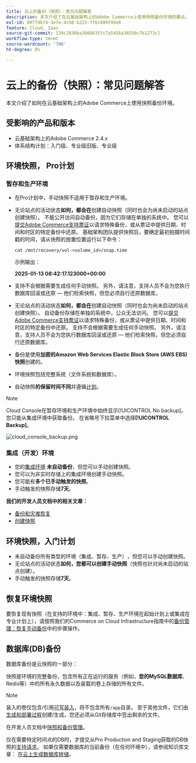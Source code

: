 ```yaml
---
title: 云上的备份（快照）：常见问题解答
description: 本文介绍了在云基础架构上的Adobe Commerce上使用快照备份环境的要点。
exl-id: 0077db74-3e7e-4c98-b215-7f6c089f49e8
feature: Cloud, Iaas
source-git-commit: 139c2836ba36686357c7a5458a36550c7b1273c1
workflow-type: tm+mt
source-wordcount: '706'
ht-degree: 0%

---
```


# 云上的备份（快照）：常见问题解答

本文介绍了如何在云基础架构上的Adobe Commerce上使用快照备份环境。

## 受影响的产品和版本

* 云基础架构上的Adobe Commerce 2.4.x
* 体系结构计划：入门级、专业级旧版、专业级

## 环境快照， Pro计划

### 暂存和生产环境

* 在Pro计划中，手动快照不适用于暂存和生产环境。
* 无论站点的活动状态&#x200B;**如何，都会在**&#x200B;创建自动快照（同时也会为尚未启动的站点创建快照）。 不能公开访问自动备份，因为它们存储在单独的系统中。
您可以[提交Adobe Commerce支持票证](/docs/commerce-knowledge-base/kb/help-center-guide/magento-help-center-user-guide.html#submit-ticket)以请求特殊备份，或从票证中提供日期、时间和时区的特定备份中还原。 基础架构团队提供快照后，要确定最初拍摄时间戳的时间，请从快照的放置位置运行以下命令：

  `cat /mnt/recovery/vol-<volume_id>/snap.time`

  示例输出：

  <strong>2025-01-13 08:42:17.123000+00:00</strong>


* 支持不会根据需要生成任何手动快照。 另外，请注意，支持人员不会为您执行数据库回滚或还原 — 他们检索快照，但您必须自行还原数据库。
* 无论站点的活动状态&#x200B;**如何，都会在**&#x200B;创建自动快照（同时也会为尚未启动的站点创建快照）。 自动备份存储在单独的系统中，公众无法访问。
您可以[提交Adobe Commerce支持票证](/help/help-center-guide/help-center/magento-help-center-user-guide.md)以请求特殊备份，或从票证中提供日期、时间和时区的特定备份中还原。 支持不会根据需要生成任何手动快照。
另外，请注意，支持人员不会为您执行数据库回滚或还原 — 他们检索快照，但您必须自行还原数据库。
* 备份是使用&#x200B;**加密的Amazon Web Services Elastic Block Store (AWS EBS)快照**&#x200B;创建的。
* 环境快照包括完整系统（文件系统和数据库）。
* 自动快照&#x200B;**的保留时间不同**&#x200B;并遵循[计划](https://experienceleague.adobe.com/zh-hans/docs/commerce-on-cloud/user-guide/architecture/pro-architecture#backup-and-disaster-recovery)。

>[!NOTE]
>
>Cloud Console在暂存环境和生产环境中始终显示[!UICONTROL No backup]。 您只能从集成环境中获取备份。 在省略号下拉菜单中选择&#x200B;**[!UICONTROL Backup]**。
>
>![cloud_console_backup.png](assets/cloud_console_backup.png)

### 集成（开发）环境

* 您的[集成环境](https://experienceleague.adobe.com/zh-hans/docs/experience-cloud-kcs/kbarticles/ka-27242) **未自动备份**，但您可以手动创建快照&#x200B;**&#x200B;**。
* 您可以为非实时存储上的集成环境创建手动快照。
* 您可能有&#x200B;**多个已手动触发的快照**。
* 手动触发的快照存储&#x200B;**7天**。

**我们的开发人员文档中的相关文章：**

* [备份和灾难恢复](https://experienceleague.adobe.com/zh-hans/docs/commerce-on-cloud/user-guide/architecture/pro-architecture#backup-and-disaster-recovery)
* [创建快照](https://experienceleague.adobe.com/zh-hans/docs/commerce-on-cloud/user-guide/develop/storage/snapshots)

## 环境快照，入门计划

* 未自动备份所有类型的环境（集成、暂存、生产）**&#x200B;**，但您可以手动创建快照。
* 无论站点的活动状态&#x200B;**如何，您都可以创建手动快照**（快照也针对尚未启动的站点创建）。
* 手动触发的快照存储&#x200B;**7天**。

## 恢复环境快照

要恢复现有快照（在支持的环境中：集成、暂存、生产环境在起始计划上或集成在专业计划上），请按照我们的Commerce on Cloud Infrastructure指南中的[备份管理：恢复手动备份](https://experienceleague.adobe.com/zh-hans/docs/commerce-cloud-service/user-guide/develop/storage/snapshots#restore-a-manual-backup)中的步骤操作。

## 数据库(DB)备份

数据库备份是云快照的一部分：

快照是环境的完整备份，包含所有正在运行的服务（例如，**您的MySQL数据库**、Redis等）中的所有永久数据以及装载的卷上存储的所有文件。

>[!NOTE]
>
>装入的卷仅包含/引用[可写装入](https://experienceleague.adobe.com/zh-hans/docs/commerce-on-cloud/user-guide/configure/app/properties/properties#mounts)，将不包含所有`/app`目录。 至于其他文件，它们由[生成和部署过程](https://experienceleague.adobe.com/zh-hans/docs/commerce-on-cloud/user-guide/architecture/pro-develop-deploy-workflow#deployment-workflow)创建/生成，您还必须从Git存储库中签出剩余的文件。

在开发人员文档中[快照和备份管理](https://experienceleague.adobe.com/zh-hans/docs/commerce-on-cloud/user-guide/develop/storage/snapshots)。

仅在需要特定时间点的DB时，才提交从Pro Production and Staging获取的DB快照的[支持请求](/help/help-center-guide/help-center/magento-help-center-user-guide.md)。 如果仅需要数据库的当前备份（在任何环境中），请参阅知识库文章： [在云上生成数据库转储](/help/how-to/general/create-database-dump-on-cloud.md)。
